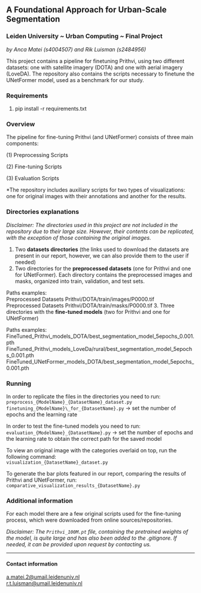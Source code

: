 ## A Foundational Approach for Urban-Scale Segmentation
### Leiden University ~ Urban Computing ~ Final Project 
*by Anca Matei (s4004507) and Rik Luisman (s2484956)*

This project contains a pipeline for finetuning Prithvi, using two different datasets: one with satellite imagery (DOTA) and one with aerial imagery (LoveDA). 
The repository also contains the scripts necessary to finetune the UNetFormer model, used as a benchmark for our study. 

### Requirements
1. pip install -r requirements.txt


### Overview 

The pipeline for fine-tuning Prithvi (and UNetFormer) consists of three main components:

(1) Preprocessing Scripts

(2) Fine-tuning Scripts

(3) Evaluation Scripts

*The repository includes auxiliary scripts for two types of visualizations: one for original images with their annotations and another for the results.

### Directories explanations
*Disclaimer: The directories used in this project are not included in the repository due to their large size. However, their contents can be replicated, with the exception of those containing the original images.*

1. Two **datasets directories** (the links used to download the datasets are present in our report, however, we can also provide them to the user if needed)
2. Two directories for the **preprocessed datasets** (one for Prithvi and one for UNetFormer). Each directory contains the preprocessed images and masks, organized into train, validation, and test sets. 

Paths examples:\
Preprocessed Datasets Prithvi/DOTA/train/images/P0000.tif\
Preprocessed Datasets Prithvi/DOTA/train/masks/P0000.tif
3. Three directories with the **fine-tuned models** (two for Prithvi and one for UNetFormer)

Paths examples:\
FineTuned_Prithvi_models_DOTA/best_segmentation_model_5epochs_0.001.pth\
FineTuned_Prithvi_models_LoveDa/rural/best_segmentation_model_5epochs_0.001.pth
FineTuned_UNetFormer_models_DOTA/best_segmentation_model_5epochs_0.001.pth

 
### Running 
In order to replicate the files in the directories you need to run:\
`preprocess_{ModelName}_{DatasetName}_dataset.py `\
`finetuning_{ModelName}\_for_{DatasetName}.py` -> set the number of epochs and the learning rate

In order to test the fine-tuned models you need to run: \
`evaluation_{ModelName}_{DatasetName}.py` -> set the number of epochs and the learning rate to obtain the correct path for the saved model

To view an original image with the categories overlaid on top, run the following command:\
`visualization_{DatasetName}_dataset.py`

To generate the bar plots featured in our report, comparing the results of Prithvi and UNetFormer, run:\
`comparative_visualization_results_{DatasetName}.py`

### Additional information

For each model there are a few original scripts used for the fine-tuning process, which were downloaded from online sources/repositories.

*Disclaimer: The `Prithvi_100M.pt` file, containing the pretrained weights of the model, is quite large and has also been added to the .gitignore. If needed, it can be provided upon request by contacting us.*

----------------------------

#### Contact information
a.matei.2@umail.leidenuniv.nl\
r.t.luisman@umail.leidenuniv.nl